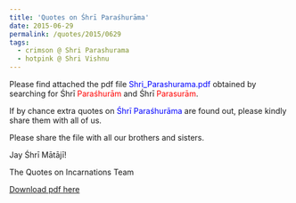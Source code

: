 ```yaml
---
title: 'Quotes on Śhrī Paraśhurāma'
date: 2015-06-29
permalink: /quotes/2015/0629
tags:
  - crimson @ Shri Parashurama
  - hotpink @ Shri Vishnu
---
```


Please find attached the pdf file <font color="blue">Shri_Parashurama.pdf</font> obtained by searching for Śhrī <font color="red">Paraśhurām</font> and Śhrī <font color="red">Parasurām</font>.   

If by chance extra quotes on <font color="blue">Śhrī Paraśhurāma</font> are found out, please kindly share them with all of us.  

Please share the file with all our brothers and sisters.  

Jay Śhrī Mātājī!  

The Quotes on Incarnations Team  

[Download pdf here](http://seven-teams.github.io/files/Shri_Parashurama.pdf)
